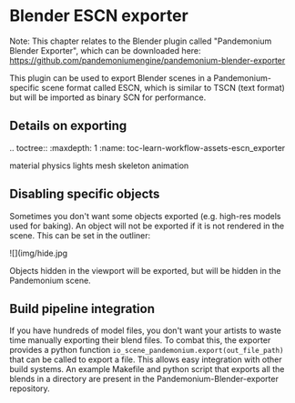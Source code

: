 Blender ESCN exporter
=====================

Note:
 This chapter relates to the Blender plugin called "Pandemonium Blender Exporter",
          which can be downloaded here: https://github.com/pandemoniumengine/pandemonium-blender-exporter

This plugin can be used to export Blender scenes in a Pandemonium-specific scene format
called ESCN, which is similar to TSCN (text format) but will be imported as binary
SCN for performance.

Details on exporting
--------------------

.. toctree::
   :maxdepth: 1
   :name: toc-learn-workflow-assets-escn_exporter

   material
   physics
   lights
   mesh
   skeleton
   animation


Disabling specific objects
--------------------------

Sometimes you don't want some objects exported (e.g. high-res models used for
baking). An object will not be exported if it is not rendered in the scene.
This can be set in the outliner:

![](img/hide.jpg

Objects hidden in the viewport will be exported, but will be hidden in the
Pandemonium scene.


Build pipeline integration
--------------------------

If you have hundreds of model files, you don't want your artists to waste time
manually exporting their blend files. To combat this, the exporter provides a
python function `io_scene_pandemonium.export(out_file_path)` that can be called to
export a file. This allows easy integration with other build systems. An
example Makefile and python script that exports all the blends in a directory
are present in the Pandemonium-Blender-exporter repository.

